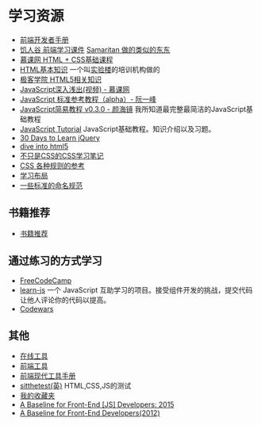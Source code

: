 # 学习资源
* [前端开发者手册](https://dwqs.gitbooks.io/frontenddevhandbook/content/index.html)
* [饥人谷 前端学习课件](http://book.jirengu.com/fe/index.html) [Samaritan 做的类似的东东](http://samaritan89.github.io/f2e/index.html)
* [慕课网 HTML + CSS基础课程](http://www.imooc.com/learn/9)
* [HTML基本知识](http://www.jianshu.com/notebooks/536331/latest) 一个叫[实验楼](http://www.shiyanlou.com/)的培训机构做的
* [极客学院 HTML5相关知识](http://www.jikexueyuan.com/path/html5/)
* [JavaScript深入浅出(视频) - 慕课网](http://www.imooc.com/learn/277)
* [JavaScript 标准参考教程（alpha）- 阮一峰](http://javascript.ruanyifeng.com/)
* [JavaScript简易教程 v0.3.0 - 颜海镜](http://yanhaijing.com/basejs/) 我所知道最完整最简洁的JavaScript基础教程
* [JavaScript Tutorial](http://javascript.info/) JavaScript基础教程。知识介绍以及习题。
* [30 Days to Learn jQuery](http://code.tutsplus.com/courses/30-days-to-learn-jquery)
* [dive into html5](http://diveintohtml5.info/table-of-contents.html)
* [不只是CSS的CSS学习笔记](http://segmentfault.com/bookmark/1230000002426520)
* [CSS 各种规则的参考](http://tympanus.net/codrops/css_reference/)
* [学习布局](http://zh.learnlayout.com/)
* [一些标准的命名规范](http://www.html-js.com/article/JS-rookie-in-the-rookie-began-to-learn-some-standard-naming-conventions-to-fly)

## 书籍推荐
* [书籍推荐](../books)

## 通过练习的方式学习
* [FreeCodeCamp](https://freecodecamp.cn/)
* [learn-js](https://github.com/nimojs/learn-js) 一个 JavaScript 互助学习的项目。接受组件开发的挑战，提交代码让他人评论你的代码以提高。
* [Codewars](http://www.codewars.com/)

## 其他
* [在线工具](bookmark/tool.md)
* [前端工具](https://github.com/codylindley/frontend-tools)
* [前端现代工具手册](https://github.com/tooling/book-of-modern-frontend-tooling)
* [sitthetest(英)](https://sitthetest.com/tests) HTML,CSS,JS的测试
* [我的收藏夹](bookmark/)
* [A Baseline for Front-End [JS] Developers: 2015](http://rmurphey.com/blog/2015/03/23/a-baseline-for-front-end-developers-2015/)
* [A Baseline for Front-End Developers(2012)](http://rmurphey.com/blog/2012/04/12/a-baseline-for-front-end-developers/)
